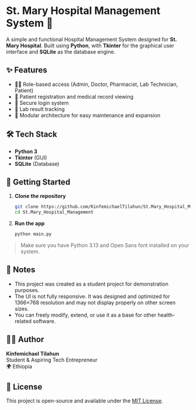 
# St. Mary Hospital Management System 🏥

A simple and functional Hospital Management System designed for **St. Mary Hospital**. Built using **Python**, with **Tkinter** for the graphical user interface and **SQLite** as the database engine.

## ✨ Features

- 🧑‍⚕️ Role-based access (Admin, Doctor, Pharmacist, Lab Technician, Patient)
- 📝 Patient registration and medical record viewing
- 🔐 Secure login system
- 🧪 Lab result tracking
- 🧩 Modular architecture for easy maintenance and expansion

## 🛠️ Tech Stack

- **Python 3**
- **Tkinter** (GUI)
- **SQLite** (Database)

## 🚀 Getting Started

1. **Clone the repository**
   ```bash
   git clone https://github.com/KinfemichaelTilahun/St.Mary_Hospital_Management.git
   cd St.Mary_Hospital_Management
   ```

2. **Run the app**
   ```bash
   python main.py
   ```

> Make sure you have Python 3.13 and Open Sans font installed on your system.

## 📌 Notes

- This project was created as a student project for demonstration purposes.
- The UI is not fully responsive. It was designed and optimized for 1366×768 resolution and may not display properly on other screen sizes.
- You can freely modify, extend, or use it as a base for other health-related software.

## 🧑‍💻 Author

**Kinfemichael Tilahun**  
Student & Aspiring Tech Entrepreneur  
🌍 Ethiopia

## 📄 License

This project is open-source and available under the [MIT License](LICENSE).
